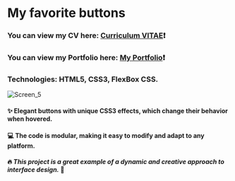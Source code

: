 # My favorite buttons #
### You can view my CV here: [Curriculum VITAE](https://zorger27.github.io)❗️ ###
### You can view my Portfolio here: [My Portfolio](https://Zorin.Expert)❗️ ###
### Technologies: HTML5, CSS3, FlexBox CSS. ###
![Screen_5](https://user-images.githubusercontent.com/30940416/182720231-a9a2a071-bff3-4202-998b-b79732e2a0ea.gif)

#### ✨ Elegant buttons with unique CSS3 effects, which change their behavior when hovered. ####
#### 💻 The code is modular, making it easy to modify and adapt to any platform. ####
#### 🔥 *This project is a great example of a dynamic and creative approach to interface design.* 🎨 ####
